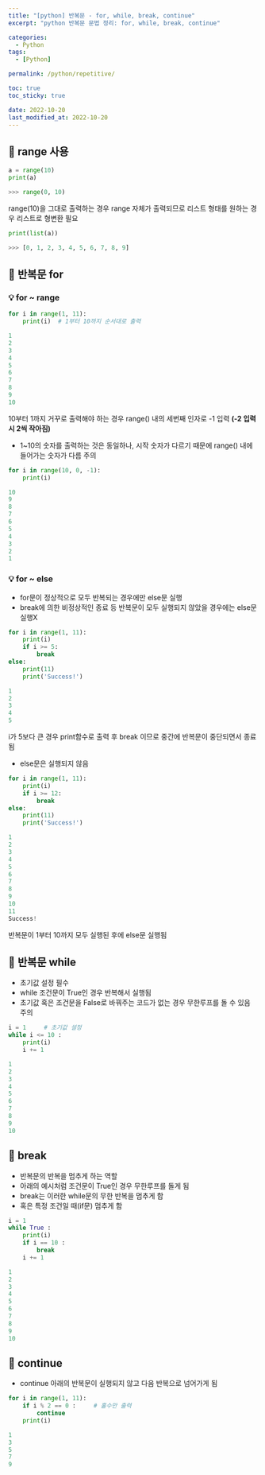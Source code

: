 ```yaml
---
title: "[python] 반복문 - for, while, break, continue"
excerpt: "python 반복문 문법 정리: for, while, break, continue"

categories:
  - Python
tags:
  - [Python]

permalink: /python/repetitive/

toc: true
toc_sticky: true

date: 2022-10-20
last_modified_at: 2022-10-20
---
```


## 🚀 range 사용
```python
a = range(10)
print(a)

>>> range(0, 10)
```
range(10)을 그대로 출력하는 경우 range 자체가 출력되므로 리스트 형태를 원하는 경우 리스트로 형변환 필요
```python
print(list(a))

>>> [0, 1, 2, 3, 4, 5, 6, 7, 8, 9]
```

## 🚀 반복문 for
### 💡 for ~ range

```python
for i in range(1, 11):
    print(i)  # 1부터 10까지 순서대로 출력
```
```python
1
2
3
4
5
6
7
8
9
10
```
10부터 1까지 거꾸로 출력해야 하는 경우 range() 내의 세번째 인자로 -1 입력 **(-2 입력시 2씩 작아짐)**
- 1~10의 숫자를 출력하는 것은 동일하나, 시작 숫자가 다르기 때문에 range() 내에 들어가는 숫자가 다름 주의

```python
for i in range(10, 0, -1):
    print(i)
```
```python
10
9
8
7
6
5
4
3
2
1
```

### 💡 for ~ else
- for문이 정상적으로 모두 반복되는 경우에만 else문 실행
- break에 의한 비정상적인 종료 등 반복문이 모두 실행되지 않았을 경우에는 else문 실행X

```python
for i in range(1, 11):
    print(i)
    if i >= 5:
        break
else:
    print(11)
    print('Success!')
```
```python
1
2
3
4
5
```
i가 5보다 큰 경우 print함수로 출력 후 break 이므로 중간에 반복문이 중단되면서 종료됨
- else문은 실행되지 않음

```python
for i in range(1, 11):
    print(i)
    if i >= 12:
        break
else:
    print(11)
    print('Success!')
```
```python
1
2
3
4
5
6
7
8
9
10
11
Success!
```
반복문이 1부터 10까지 모두 실행된 후에 else문 실행됨  


## 🚀 반복문 while
- 초기값 설정 필수
- while 조건문이 True인 경우 반복해서 실행됨
- 초기값 혹은 조건문을 False로 바꿔주는 코드가 없는 경우 무한루프를 돌 수 있음 주의

```python
i = 1     # 초기값 설정
while i <= 10 :
    print(i)
    i += 1
```
```python
1
2
3
4
5
6
7
8
9
10
```

## 🚀 break
- 반복문의 반복을 멈추게 하는 역할
- 아래의 예시처럼 조건문이 True인 경우 무한루프를 돌게 됨
- break는 이러한 while문의 무한 반복을 멈추게 함
- 혹은 특정 조건일 때(if문) 멈추게 함

```python
i = 1
while True :
    print(i)
    if i == 10 :
        break
    i += 1
```
```python
1
2
3
4
5
6
7
8
9
10
```

## 🚀 continue
- continue 아래의 반복문이 실행되지 않고 다음 반복으로 넘어가게 됨

```python
for i in range(1, 11):
    if i % 2 == 0 :     # 홀수만 출력
        continue
    print(i)
```

```python
1
3
5
7
9
```
